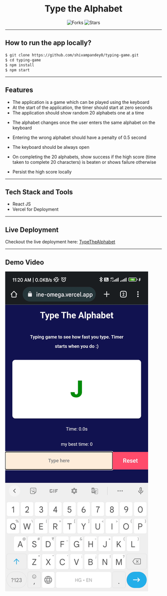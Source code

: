 <div align="center">
  

# Type the Alphabet

![Forks](https://img.shields.io/github/forks/shivampandey0/typing-game)
![Stars](https://img.shields.io/github/stars/shivampandey0/typing-game)

 </div>

---

## How to run the app locally?

```
$ git clone https://github.com/shivampandey0/typing-game.git
$ cd typing-game
$ npm install
$ npm start
```

---

## Features
- The application is a game which can be played using the keyboard
- At the start of the application, the timer should start at zero seconds
- The application should show random 20 alphabets one at a time
* The alphabet changes once the user enters the same alphabet on the keyboard
- Entering the wrong alphabet should have a penalty of 0.5 second
* The keyboard should be always open
- On completing the 20 alphabets, show success if the high score (time taken to
complete 20 characters) is beaten or shows failure otherwise 
* Persist the high score locally

---

## Tech Stack and Tools

- React JS
- Vercel for Deployment

---

## Live Deployment

Checkout the live deployment here: [TypeTheAlphabet](https://typing-game-nine-omega.vercel.app/)

---

## Demo Video

![Preview](preview.gif)

